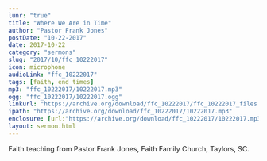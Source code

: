 ```yaml
---
lunr: "true"
title: "Where We Are in Time"
author: "Pastor Frank Jones"
postDate: "10-22-2017"
date: 2017-10-22
category: "sermons"
slug: "2017/10/ffc_10222017"
icon: microphone
audioLink: "ffc_10222017"
tags: [faith, end times]
mp3: "ffc_10222017/10222017.mp3"
ogg: "ffc_10222017/10222017.ogg"
linkurl: "https://archive.org/download/ffc_10222017/ffc_10222017_files.xml"
ipath: "https://archive.org/download/ffc_10222017/10222017.mp3"
enclosure: [url:"https://archive.org/download/ffc_10222017/10222017.mp3"]
layout: sermon.html
---
```


Faith teaching from Pastor Frank Jones, Faith Family Church, Taylors, SC.